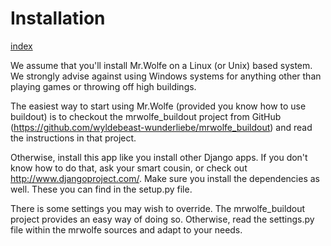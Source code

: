 Installation
============

[index](/intro.md)

We assume that you'll install Mr.Wolfe on a Linux (or Unix) based
system. We strongly advise against using Windows systems for anything
other than playing games or throwing off high buildings.

The easiest way to start using Mr.Wolfe (provided you know how to use
buildout) is to checkout the mrwolfe_buildout project from GitHub
(https://github.com/wyldebeast-wunderliebe/mrwolfe_buildout) and read
the instructions in that project.

Otherwise, install this app like you install other Django apps. If you
don't know how to do that, ask your smart cousin, or check out
http://www.djangoproject.com/. Make sure you install the dependencies
as well. These you can find in the setup.py file.

There is some settings you may wish to override. The mrwolfe_buildout
project provides an easy way of doing so. Otherwise, read the
settings.py file within the mrwolfe sources and adapt to your needs.
